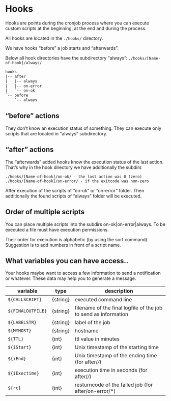 # Hooks

Hooks are points during the cronjob process where you can execute custom scripts at the beginning, at the end and during the process.

All hooks are located in the `./hooks/` directory.

We have hooks “before” a job starts and “afterwards”.

Below all hook directories have the subdirectory “always”: `./hooks/[Name-of-hook]/always/`

```txt
hooks
|-- after
|   |-- always
|   |-- on-error
|   `-- on-ok
`-- before
    `-- always
```

## “before” actions

They don’t know an execution status of something. They can execute only scripts that are located in “always” subdirectory.

## “after” actions

The “afterwards” added hooks know the execution status of the last action. That’s why in the hook directory we have additionally the subdirs

    ./hooks/[Name-of-hook]/on-ok/ - the last action was 0 (zero)
    ./hooks/[Name-of-hook]/on-error/ - if the exitcode was non-zero

After execution of the scripts of “on-ok” or “on-error” folder. Then additionally the found scripts of “always” folder will be executed.

## Order of multiple scripts

You can place multiple scripts into the subdirs on-ok|on-error|always. To be executed a file must have execution permissions.

Their order for execution is alphabetic (by using the sort command). Suggestion is to add numbers in front of a script name.

## What variables you can have access..

Your hooks maybe want to access a few information to send a notification or whatever.
These data may help you to generate a message.

| variable          | type     | description |
|-------------------|----------|---|
| `${CALLSCRIPT}`   | {string} | executed command line |
| `${FINALOUTFILE}` | {string} | filename of the final logfile of the job to send as information|
| `${LABELSTR}`     | {string} | label of the job|
| `${MYHOST}`       | {string} | hostname|
| `${TTL}`          | {int}    | ttl value in minutes|
| `${iStart}`       | {int}    | Unix timestamp of the starting time|
| `${iEnd}`         | {int}    | Unix timestamp of the ending time (for after/*/*)|
| `${iExectime}`    | {int}    | execution time in seconds (for after/*/*)|
| `${rc}`           | {int}    | resturncode of the failed job (for after/on-error/*)|
